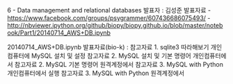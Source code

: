 6 - Data  management and relational databases
발표자 : 김성준
발표자료 - https://www.facebook.com/groups/psygrammer/607436686075493/
-http://nbviewer.ipython.org/github/biopy/biopy.github.io/blob/master/notebook/Part1/20140714_AWS+DB.ipynb

20140714_AWS+DB.ipynb
발표자료(bio-k) :
참고자료 1. sqlite3 따라해보기
개인컴퓨터에 MySQL 설치 및 설정
참고자료 2. MySQL 설치 및 기본 명령어 개인컴퓨터에서
참고자료 2. MySQL 기본 명령어 원격계정에서
참고자료 3. MySQL with Python 개인컴퓨터에서 실행
참고자료 3. MySQL with Python 원격계정에서